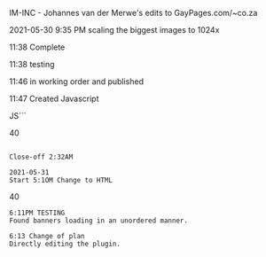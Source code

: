 IM-INC - Johannes van der Merwe's edits to GayPages.com/~co.za

2021-05-30
9:35 PM scaling the biggest images to 1024x

11:38 Complete

11:38 testing

11:46 in working order and published

11:47 Created Javascript 

JS```
<script>
const refreshedElement = document.querySelectorAll('#reload');
const bannerBox = document.querySelector(".g-dyn");
console.log(bannerBox);

var offsetHeight = document.bannerBox.offsetHeight;
console.log(offsetHeight);

function startTimer(duration, display) {
    var timer = duration, seconds;
    setInterval(function () {
   
        seconds = parseInt(timer % 3, 10);

        seconds = seconds < 10 ? "0" + seconds : seconds;

        display.textContent =  seconds;

        if (seconds < 1){
            console.log("CLICK");

            bannerBox.textContent ='';
            window.setTimeout(() => {
                window.location.reload(true);
            }, 200);

        }

        if (--timer < 1) {
            timer = duration;
        }

    }, 1000);
}

window.onload = function () {
    var fiveMinutes = 60 * 5,
        display = document.querySelector('#time');
    startTimer(fiveMinutes, display);
};
</script>

<span id="time">40</span>
```

Close-off 2:32AM

2021-05-31
Start 5:1OM Change to HTML
```
<script>
    //   const refreshedElement = document.querySelectorAll('#reload');
    const bannerBox = document.querySelectorAll(".g-single");
    console.log(bannerBox);
    function startTimer(duration, display) {
        var timer = duration, seconds;
        setInterval(function () {

            seconds = parseInt(timer % 3, 10);

            seconds = seconds < 10 ? "0" + seconds : seconds;

            display.textContent = seconds;

            if (seconds < 1) {


                for (let i = 0; i < bannerBox.length; i++) {
                    console.log("CLICK");

                    bannerBox[i].textContent = '';
                    window.setTimeout(() => {
                        window.location.reload(true);
                    }, 1000);

                    i++;
                }
            }

        }, 1000);
    }

    window.onload = function () {
        var fiveMinutes = 3 * 60,
            display = document.querySelector('#time');
        startTimer(fiveMinutes, display);
    };


</script>

<span id="time">40</span>
```
6:11PM TESTING
Found banners loading in an unordered manner.

6:13 Change of plan 
Directly editing the plugin.